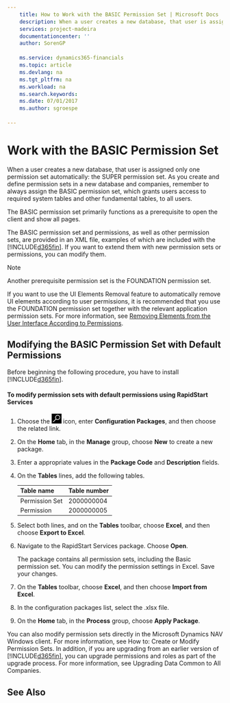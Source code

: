 ```yaml
---
    title: How to Work with the BASIC Permission Set | Microsoft Docs
    description: When a user creates a new database, that user is assigned only one permission set automatically.
    services: project-madeira
    documentationcenter: ''
    author: SorenGP

    ms.service: dynamics365-financials
    ms.topic: article
    ms.devlang: na
    ms.tgt_pltfrm: na
    ms.workload: na
    ms.search.keywords:
    ms.date: 07/01/2017
    ms.author: sgroespe

---
```

# Work with the BASIC Permission Set
When a user creates a new database, that user is assigned only one permission set automatically: the SUPER permission set. As you create and define permission sets in a new database and companies, remember to always assign the BASIC permission set, which grants users access to required system tables and other fundamental tables, to all users.  

 The BASIC permission set primarily functions as a prerequisite to open the client and show all pages.  

 The BASIC permission set and permissions, as well as other permission sets, are provided in an XML file, examples of which are included with the [!INCLUDE[d365fin](includes/d365fin_md.md)]. If you want to extend them with new permission sets or permissions, you can modify them.  

> [!NOTE]  
>  Another prerequisite permission set is the FOUNDATION permission set.  
>   
>  If you want to use the UI Elements Removal feature to automatically remove UI elements according to user permissions, it is recommended that you use the FOUNDATION permission set together with the relevant application permission sets. For more information, see [Removing Elements from the User Interface According to Permissions](admin-removing-elements-from-the-user-interface-according-to-permissions.md).  

## Modifying the BASIC Permission Set with Default Permissions  
 Before beginning the following procedure, you have to install [!INCLUDE[d365fin](includes/d365fin_md.md)].  

#### To modify permission sets with default permissions using RapidStart Services  

1.  Choose the ![Search for Page or Report](media/ui-search/search_small.png "Search for Page or Report icon") icon, enter **Configuration Packages**, and then choose the related link.  

2.  On the **Home** tab, in the **Manage** group, choose **New** to create a new package.  

3.  Enter a appropriate values in the **Package Code** and **Description** fields.  

4.  On the **Tables** lines, add the following tables.  

    |Table name|Table number|  
    |----------------|------------------|  
    |Permission Set|2000000004|  
    |Permission|2000000005|  

5.  Select both lines, and on the **Tables** toolbar, choose **Excel**, and then choose **Export to Excel**.  

6.  Navigate to the RapidStart Services package. Choose **Open**.  

     The package contains all permission sets, including the Basic permission set. You can modify the permission settings in Excel. Save your changes.  

7.  On the **Tables** toolbar, choose **Excel**, and then choose **Import from Excel**.  

8.  In the configuration packages list, select the .xlsx file.  

9. On the **Home** tab, in the **Process** group, choose **Apply Package**.  

You can also modify permission sets directly in the Microsoft Dynamics NAV Windows client. For more information, see How to: Create or Modify Permission Sets. In addition, if you are upgrading from an earlier version of [!INCLUDE[d365fin](includes/d365fin_md.md)], you can upgrade permissions and roles as part of the upgrade process. For more information, see Upgrading Data Common to All Companies.

## See Also  
